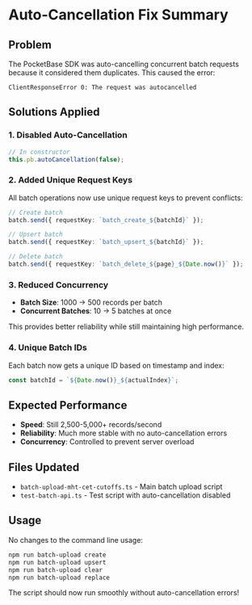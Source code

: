 # Auto-Cancellation Fix Summary

## Problem
The PocketBase SDK was auto-cancelling concurrent batch requests because it considered them duplicates. This caused the error:
```
ClientResponseError 0: The request was autocancelled
```

## Solutions Applied

### 1. Disabled Auto-Cancellation
```typescript
// In constructor
this.pb.autoCancellation(false);
```

### 2. Added Unique Request Keys
All batch operations now use unique request keys to prevent conflicts:
```typescript
// Create batch
batch.send({ requestKey: `batch_create_${batchId}` });

// Upsert batch
batch.send({ requestKey: `batch_upsert_${batchId}` });

// Delete batch
batch.send({ requestKey: `batch_delete_${page}_${Date.now()}` });
```

### 3. Reduced Concurrency
- **Batch Size**: 1000 → 500 records per batch
- **Concurrent Batches**: 10 → 5 batches at once

This provides better reliability while still maintaining high performance.

### 4. Unique Batch IDs
Each batch now gets a unique ID based on timestamp and index:
```typescript
const batchId = `${Date.now()}_${actualIndex}`;
```

## Expected Performance
- **Speed**: Still 2,500-5,000+ records/second
- **Reliability**: Much more stable with no auto-cancellation errors
- **Concurrency**: Controlled to prevent server overload

## Files Updated
- `batch-upload-mht-cet-cutoffs.ts` - Main batch upload script
- `test-batch-api.ts` - Test script with auto-cancellation disabled

## Usage
No changes to the command line usage:
```bash
npm run batch-upload create
npm run batch-upload upsert
npm run batch-upload clear
npm run batch-upload replace
```

The script should now run smoothly without auto-cancellation errors!

